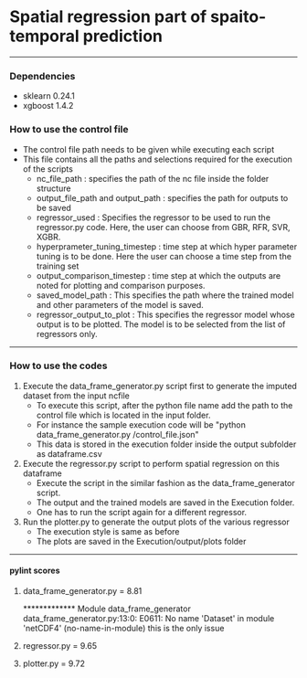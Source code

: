# Spatial regression part of spaito-temporal prediction
_____________________
### Dependencies
* sklearn 0.24.1
* xgboost 1.4.2

### How to use the control file
* The control file path needs to be given while executing each script
* This file contains all the paths and selections required for the execution of the scripts
   * nc_file_path : specifies the path of the nc file inside the folder structure
   * output_file_path and output_path : specifies the path for outputs to be saved
   * regressor_used : Specifies the regressor to be used to run the regressor.py code. Here, the user can choose from GBR, RFR, SVR, XGBR.
   * hyperprameter_tuning_timestep : time step at which hyper parameter tuning is to be done. Here the user can choose a time step from the training set
   * output_comparison_timestep : time step at which the outputs are noted for plotting and comparison purposes.
   * saved_model_path : This specifies the path where the trained model and other parameters of the model is saved.
   * regressor_output_to_plot : This specifies the regressor model whose output is to be plotted. The model is to be selected from the list of regressors only.
    
------------------------
### How to use the codes
1. Execute the data_frame_generator.py script first to generate the imputed dataset from the input ncfile
   * To execute this script, after the python file name add the path to the control file which is located in the input folder.
   * For instance the sample execution code will be "python data_frame_generator.py <path to the control file>/control_file.json"
   * This data is stored in the execution folder inside the output subfolder as dataframe.csv
2. Execute the regressor.py script to perform spatial regression on this dataframe
    * Execute the script in the similar fashion as the data_frame_generator script.
    * The output and the trained models are saved in the Execution folder.
    * One has to run the script again for a different regressor.
3. Run the plotter.py to generate the output plots of the various regressor
    * The execution style is same as before 
    * The plots are saved in the Execution/output/plots folder
    
-----------------------------
    
#### pylint scores
1. data_frame_generator.py = 8.81
   
   ************* Module data_frame_generator
data_frame_generator.py:13:0: E0611: No name 'Dataset' in module 'netCDF4' (no-name-in-module)
   this is the only issue 

2. regressor.py = 9.65
3. plotter.py = 9.72
